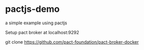 # pactjs-demo
a simple example using pactjs

Setup pact broker at localhost:9292

git clone https://github.com/pact-foundation/pact-broker-docker
